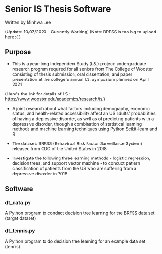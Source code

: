 # Senior IS Thesis Software

Written by Minhwa Lee

(Update: 10/07/2020 - Currently Working)
(Note: BRFSS is too big to upload here :( )

## Purpose

* This is a year-long Independent Study (I.S.) project: undergraduate research program required for all seniors from The College of Wooster 
consisting of thesis submission, oral dissertation, and paper presentation at the college's annual I.S. symposium planned on April 2021

(Here's the link for details of I.S.: https://www.wooster.edu/academics/research/is/) 

* A joint research about what factors including demography, economic status,
and health-related accessibility affect an US adults' probabilities of having a
depressive disorder, as well as of predicting patients with a depressive disorder,
through a combination of statistical learning methods and machine learning
techniques using Python Scikit-learn and R

* The dataset: BRFSS (Behaviroal Risk Factor Surveillance System) released from CDC of the United States in 2018

* Investigate the following three learning methods - logistic regression, decision
trees, and support vector machine - to conduct pattern classification of patients
from the US who are suffering from a depressive disorder in 2018


## Software

### dt_data.py 

A Python program to conduct decision tree learning for the BRFSS data set (target dataset) 

### dt_tennis.py

A Python program to do decision tree learning for an example data set (tennis)

